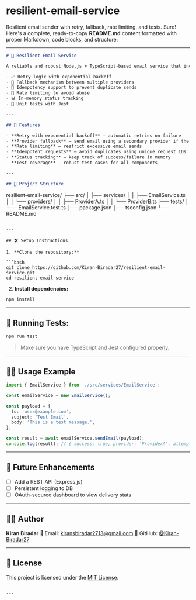 # resilient-email-service
Resilient email sender with retry, fallback, rate limiting, and tests.
Sure! Here's a complete, ready-to-copy **README.md** content formatted with proper Markdown, code blocks, and structure:

---

```markdown
# 📧 Resilient Email Service

A reliable and robust Node.js + TypeScript-based email service that includes:

- ✅ Retry logic with exponential backoff  
- 🔄 Fallback mechanism between multiple providers  
- 🧠 Idempotency support to prevent duplicate sends  
- 🚦 Rate limiting to avoid abuse  
- 📊 In-memory status tracking  
- 🧪 Unit tests with Jest  

---

## 🚀 Features

- **Retry with exponential backoff** – automatic retries on failure  
- **Provider fallback** – send email using a secondary provider if the primary fails  
- **Rate limiting** – restrict excessive email sends  
- **Idempotent requests** – avoid duplicates using unique request IDs  
- **Status tracking** – keep track of success/failure in memory  
- **Test coverage** – robust test cases for all components  

---

## 📁 Project Structure

```

resilient-email-service/
├── src/
│   ├── services/
│   │   ├── EmailService.ts
│   │   └── providers/
│   │       ├── ProviderA.ts
│   │       └── ProviderB.ts
├── tests/
│   └── EmailService.test.ts
├── package.json
├── tsconfig.json
└── README.md

````

---

## 🛠️ Setup Instructions

1. **Clone the repository:**

```bash
git clone https://github.com/Kiran-Biradar27/resilient-email-service.git
cd resilient-email-service
````

2. **Install dependencies:**

```bash
npm install
```

---

## 🧪 Running Tests:

```bash
npm run test
```

> Make sure you have TypeScript and Jest configured properly.

---

## 🧑‍💻 Usage Example

```ts
import { EmailService } from './src/services/EmailService';

const emailService = new EmailService();

const payload = {
  to: 'user@example.com',
  subject: 'Test Email',
  body: 'This is a test message.',
};

const result = await emailService.sendEmail(payload);
console.log(result); // { success: true, provider: 'ProviderA', attempts: 1 }
```

---

## 🔮 Future Enhancements

* [ ] Add a REST API (Express.js)
* [ ] Persistent logging to DB
* [ ] OAuth-secured dashboard to view delivery stats

---

## 👨‍💻 Author

**Kiran Biradar**
📧 Email: [kiransbiradar2713@gmail.com](mailto:kiransbiradar2713@gmail.com)
🔗 GitHub: [@Kiran-Biradar27](https://github.com/Kiran-Biradar27)

---

## 📝 License

This project is licensed under the [MIT License](LICENSE).

```

---


